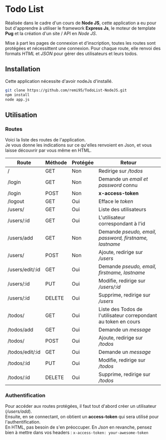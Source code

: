 # Todo List 

Réalisée dans le cadre d'un cours de **Node JS**, cette application a eu pour but d'apprendre à utiliser le framework **Express Js**, le moteur de template **Pug** et la création d'un site / API en _Node JS_.

Mise à part les pages de connexion et d'inscription, toutes les routes sont protégées et nécessittent une connexion. Pour chaque route, elle renvoi des formats _HTML_ et _JSON_ pour gérer des utilisateurs et leurs todos.   

## Installation 

Cette application nécessite d'avoir nodeJs d'installé.

```bash
git clone https://github.com/remi95/TodoList-NodeJS.git
npm install 
node app.js
```

## Utilisation

### Routes

Voici la liste des routes de l'application.   
Je vous donne les indications sur ce qu'elles renvoient en Json, et vous laisse découvrir par vous même en HTML. 

| Route | Méthode | Protégée | Retour |
| --- | --- | --- | --- |
| / | GET | Non | Redirige sur _/todos_
| /login | GET | Non | Demande un _email et password_ connu
| /login | POST | Non | **x-access-token**
| /logout | GET | Oui | Efface le _token_
| /users/ | GET | Oui | Liste des utilisateurs
| /users/:id | GET | Oui | L'utilisateur correspondant à l'id
| /users/add | GET | Non | Demande _pseudo, email, password, firstname, lastname_
| /users/ | POST | Non | Ajoute, redirige sur _/users_
| /users/edit/:id | GET | Oui | Demande _pseudo, email, firstname, lastname_
| /users/:id | PUT | Oui | Modifie, redirige sur _/users/:id_
| /users/:id | DELETE | Oui | Supprime, redirige sur _/users_
| /todos/ | GET | Oui | Liste des Todos de l'utilisateur correpondant au token en cours
| /todos/add | GET | Oui | Demande un _message_
| /todos/ | POST | Oui | Ajoute, redirige sur _/todos_
| /todos/edit/:id | GET | Oui | Demande un _message_
| /todos/:id | PUT | Oui | Modifie, redirige sur _/todos_
| /todos/:id | DELETE | Oui | Supprime, redirige sur _/todos_

### Authentification 

Pour accéder aux routes protégées, il faut tout d'abord créer un utilisateur (_/users/add_).   
Ensuite, en se connectant, on obtient un **access-token** qui sera utilisé pour l'authentification.    
En HTML, pas besoin de s'en préoccuper. En _Json_ en revanche, pensez bien à mettre dans vos headers :
`x-access-token: your-awesome-token`